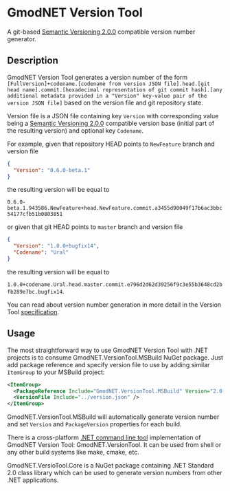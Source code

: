 # GmodNET Version Tool

A git-based [Semantic Versioning 2.0.0](https://semver.org/spec/v2.0.0.html) compatible version number generator.

## Description

GmodNET Version Tool generates a version number of the form `[FullVersion]+codename.[codename from version JSON file].head.[git head name].commit.[hexadecimal representation of git commit hash].[any additional metadata provided in a "Version" key-value pair of the version JSON file]` based on the version file and git repository state.

Version file is a JSON file containing key `Version` with corresponding value being a [Semantic Versioning 2.0.0](https://semver.org/spec/v2.0.0.html) compatible version base (initial part of the resulting version) and optional key `Codename`.

For example, given that repository HEAD points to `NewFeature` branch and version file
```json
{
  "Version": "0.6.0-beta.1"
}
```
the resulting version will be equal to

`0.6.0-beta.1.943586.NewFeature+head.NewFeature.commit.a3455d90049f17b6ac3bbc54177cfb51b0803851`

or given that git HEAD points to `master` branch and version file
```json
{
  "Version": "1.0.0+bugfix14",
  "Codename": "Ural"
}
```
the resulting version will be equal to

`1.0.0+codename.Ural.head.master.commit.e796d2d62d39256f9c3e55b3648cd2bfb289e7bc.bugfix14`.

You can read about version number generation in more detail in the Version Tool [specification](docs/specification.md).

## Usage

The most straightforward way to use GmodNET Version Tool with .NET projects is to consume GmodNET.VersionTool.MSBuild NuGet package. Just add package reference and specify version file to use by adding similar `ItemGroup` to your MSBuild project:
```xml
<ItemGroup>
  <PackageReference Include="GmodNET.VersionTool.MSBuild" Version="2.0.0" PrivateAssets="All"/>
  <VersionFile Include="../version.json" />
</ItemGroup>
```

GmodNET.VersionTool.MSBuild will automatically generate version number and set `Version` and `PackageVersion` properties for each build.

There is a cross-platform [.NET command line tool](https://docs.microsoft.com/en-us/dotnet/core/tools/global-tools) implementation of GmodNET Version Tool: GmodNET.VersionTool. It can be used from shell or any other build systems like make, cmake, etc.

GmodNET.VersioTool.Core is a NuGet package containing .NET Standard 2.0 class library which can be used to generate version numbers from other .NET applications.
